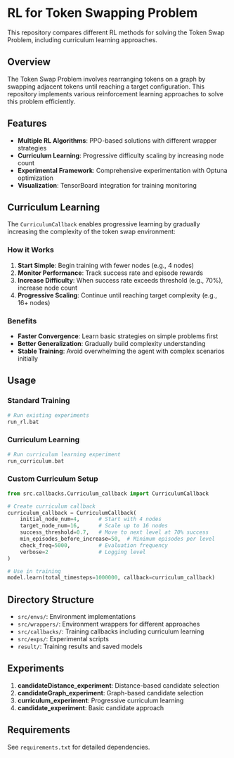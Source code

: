 # RL for Token Swapping Problem

This repository compares different RL methods for solving the Token Swap Problem, including curriculum learning approaches.

## Overview

The Token Swap Problem involves rearranging tokens on a graph by swapping adjacent tokens until reaching a target configuration. This repository implements various reinforcement learning approaches to solve this problem efficiently.

## Features

- **Multiple RL Algorithms**: PPO-based solutions with different wrapper strategies
- **Curriculum Learning**: Progressive difficulty scaling by increasing node count
- **Experimental Framework**: Comprehensive experimentation with Optuna optimization
- **Visualization**: TensorBoard integration for training monitoring

## Curriculum Learning

The `CurriculumCallback` enables progressive learning by gradually increasing the complexity of the token swap environment:

### How it Works
1. **Start Simple**: Begin training with fewer nodes (e.g., 4 nodes)
2. **Monitor Performance**: Track success rate and episode rewards
3. **Increase Difficulty**: When success rate exceeds threshold (e.g., 70%), increase node count
4. **Progressive Scaling**: Continue until reaching target complexity (e.g., 16+ nodes)

### Benefits
- **Faster Convergence**: Learn basic strategies on simple problems first
- **Better Generalization**: Gradually build complexity understanding
- **Stable Training**: Avoid overwhelming the agent with complex scenarios initially

## Usage

### Standard Training
```bash
# Run existing experiments
run_rl.bat
```

### Curriculum Learning
```bash
# Run curriculum learning experiment
run_curriculum.bat
```

### Custom Curriculum Setup
```python
from src.callbacks.Curriculum_callback import CurriculumCallback

# Create curriculum callback
curriculum_callback = CurriculumCallback(
    initial_node_num=4,      # Start with 4 nodes
    target_node_num=16,      # Scale up to 16 nodes
    success_threshold=0.7,   # Move to next level at 70% success
    min_episodes_before_increase=50,  # Minimum episodes per level
    check_freq=5000,         # Evaluation frequency
    verbose=2                # Logging level
)

# Use in training
model.learn(total_timesteps=1000000, callback=curriculum_callback)
```

## Directory Structure

- `src/envs/`: Environment implementations
- `src/wrappers/`: Environment wrappers for different approaches
- `src/callbacks/`: Training callbacks including curriculum learning
- `src/exps/`: Experimental scripts
- `result/`: Training results and saved models

## Experiments

1. **candidateDistance_experiment**: Distance-based candidate selection
2. **candidateGraph_experiment**: Graph-based candidate selection  
3. **curriculum_experiment**: Progressive curriculum learning
4. **candidate_experiment**: Basic candidate approach

## Requirements

See `requirements.txt` for detailed dependencies.
